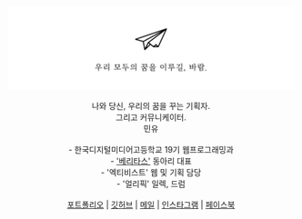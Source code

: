 ![main](/main.png)

<p align="center"> 
  나와 당신, 우리의 꿈을 꾸는 기획자. <br>
  그리고 커뮤니케이터. <br>
  민유 <br><br>
  - 한국디지털미디어고등학교 19기 웹프로그래밍과 <br>
  - <a href="https://veritas.page">'베리타스'</a> 동아리 대표 <br>
  - '엑티비스트' 웹 및 기획 담당 <br>
  - '얼리픽' 일렉, 드럼 <br><br>
  <a href="https://minyou.us">포트폴리오</a> | 
  <a href="https://github.com/min-uuu">깃허브</a> | 
  <a href="mailto:me@minyou.us">메일</a> | 
  <a href="https://www.instagram.com/min._.uuu/">인스타그램</a> | 
  <a href="https://www.facebook.com/profile.php?id=100015931844743&lst=100015931844743%3A100015931844743%3A1588305783&sk=about">페이스북</a>
  <br><br><br>
  <p> <p>
</p>
